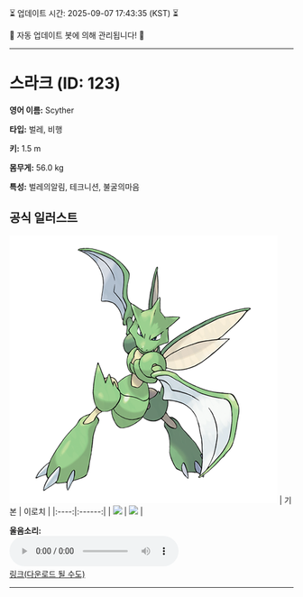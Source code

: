 
⏳ 업데이트 시간: 2025-09-07 17:43:35 (KST) ⏳

🤖 자동 업데이트 봇에 의해 관리됩니다! 🤖

---

# 스라크 (ID: 123)
**영어 이름:** Scyther

**타입:** 벌레, 비행

**키:** 1.5 m

**몸무게:** 56.0 kg

**특성:** 벌레의알림, 테크니션, 불굴의마음

## 공식 일러스트
![](https://raw.githubusercontent.com/PokeAPI/sprites/master/sprites/pokemon/other/official-artwork/123.png)
| 기본 | 이로치 |
|:----:|:------:|
| <img src="http://play.pokemonshowdown.com/sprites/ani/scyther.gif" width="200"> | <img src="http://play.pokemonshowdown.com/sprites/ani-shiny/scyther.gif" width="200"> |

**울음소리:**<br><audio controls src="https://raw.githubusercontent.com/PokeAPI/cries/main/cries/pokemon/latest/123.ogg"></audio><br> [링크(다운로드 될 수도)](https://raw.githubusercontent.com/PokeAPI/cries/main/cries/pokemon/latest/123.ogg)


---
